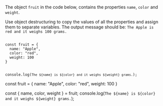 The object `fruit` in the code below,
contains the properties
`name`, `color` and `weight`.

Use object destructuring
to copy the values of all the properties
and
assign them to separate variables.
The output message should be:
`The Apple is red and it weighs 100 grams.`

<codeblock type="exercise" language="javascript" testMode="fixedInput">
<code>
const fruit = {
  name: "Apple",
  color: "red",
  weight: 100
}

console.log(`The ${name} is ${color} and it weighs ${weight} grams.`);
</code>

<solution>
const fruit = {
  name: "Apple",
  color: "red",
  weight: 100
}

const { name, color, weight } = fruit;
console.log(`The ${name} is ${color} and it weighs ${weight} grams.`);
</solution>
</codeblock>